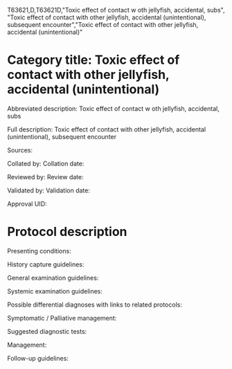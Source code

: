 T63621,D,T63621D,"Toxic effect of contact w oth jellyfish, accidental, subs", "Toxic effect of contact with other jellyfish, accidental (unintentional), subsequent encounter","Toxic effect of contact with other jellyfish, accidental (unintentional)"
# Category title: Toxic effect of contact with other jellyfish, accidental (unintentional)

Abbreviated description: Toxic effect of contact w oth jellyfish, accidental, subs

Full description: Toxic effect of contact with other jellyfish, accidental (unintentional), subsequent encounter

Sources:

Collated by:
Collation date:

Reviewed by:
Review date:

Validated by:
Validation date:

Approval UID:

# Protocol description

Presenting conditions:

History capture guidelines:

General examination guidelines:

Systemic examination guidelines:

Possible differential diagnoses with links to related protocols:

Symptomatic / Palliative management:

Suggested diagnostic tests:

Management:

Follow-up guidelines:
